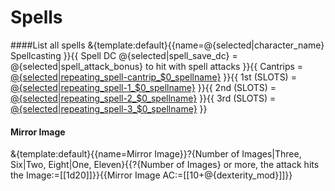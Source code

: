 # Spells

####List all spells
&{template:default}{{name=@{selected|character_name} Spellcasting
}}{{ Spell DC @{selected|spell_save_dc} = @{selected|spell_attack_bonus} to hit with spell attacks
}}{{ Cantrips = [@{selected|repeating_spell-cantrip_$0_spellname}](~selected|repeating_spell-cantrip_$0_spell)
}}{{ 1st (SLOTS) = [@{selected|repeating_spell-1_$0_spellname}](~selected|repeating_spell-1_$0_spell)
}}{{ 2nd (SLOTS) = [@{selected|repeating_spell-2_$0_spellname}](~selected|repeating_spell-2_$0_spell)
}}{{ 3rd (SLOTS) = [@{selected|repeating_spell-3_$0_spellname}](~selected|repeating_spell-3_$0_spell)
}}

#### Mirror Image
&{template:default}{{name=Mirror Image}}?{Number of Images|Three, Six|Two, Eight|One, Eleven}{{?{Number of Images} or more, the attack hits the Image:=[[1d20]]}}{{Mirror Image AC:=[[10+@{dexterity_mod}]]}}
